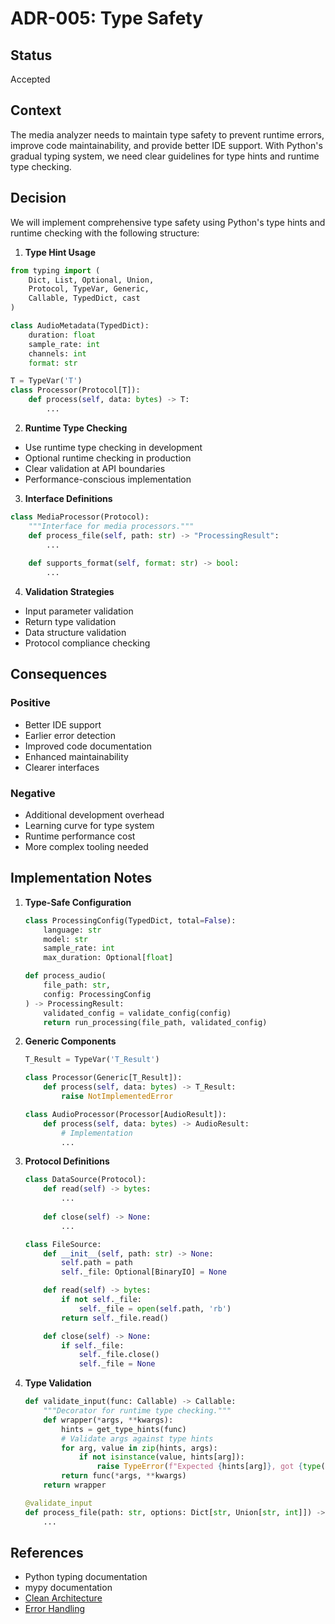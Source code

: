 # ADR-005: Type Safety

## Status
Accepted

## Context
The media analyzer needs to maintain type safety to prevent runtime errors, improve code maintainability, and provide better IDE support. With Python's gradual typing system, we need clear guidelines for type hints and runtime type checking.

## Decision
We will implement comprehensive type safety using Python's type hints and runtime checking with the following structure:

1. **Type Hint Usage**
```python
from typing import (
    Dict, List, Optional, Union,
    Protocol, TypeVar, Generic,
    Callable, TypedDict, cast
)

class AudioMetadata(TypedDict):
    duration: float
    sample_rate: int
    channels: int
    format: str

T = TypeVar('T')
class Processor(Protocol[T]):
    def process(self, data: bytes) -> T:
        ...
```

2. **Runtime Type Checking**
- Use runtime type checking in development
- Optional runtime checking in production
- Clear validation at API boundaries
- Performance-conscious implementation

3. **Interface Definitions**
```python
class MediaProcessor(Protocol):
    """Interface for media processors."""
    def process_file(self, path: str) -> "ProcessingResult":
        ...
    
    def supports_format(self, format: str) -> bool:
        ...
```

4. **Validation Strategies**
- Input parameter validation
- Return type validation
- Data structure validation
- Protocol compliance checking

## Consequences

### Positive
- Better IDE support
- Earlier error detection
- Improved code documentation
- Enhanced maintainability
- Clearer interfaces

### Negative
- Additional development overhead
- Learning curve for type system
- Runtime performance cost
- More complex tooling needed

## Implementation Notes

1. **Type-Safe Configuration**
   ```python
   class ProcessingConfig(TypedDict, total=False):
       language: str
       model: str
       sample_rate: int
       max_duration: Optional[float]

   def process_audio(
       file_path: str,
       config: ProcessingConfig
   ) -> ProcessingResult:
       validated_config = validate_config(config)
       return run_processing(file_path, validated_config)
   ```

2. **Generic Components**
   ```python
   T_Result = TypeVar('T_Result')
   
   class Processor(Generic[T_Result]):
       def process(self, data: bytes) -> T_Result:
           raise NotImplementedError
   
   class AudioProcessor(Processor[AudioResult]):
       def process(self, data: bytes) -> AudioResult:
           # Implementation
           ...
   ```

3. **Protocol Definitions**
   ```python
   class DataSource(Protocol):
       def read(self) -> bytes:
           ...
       
       def close(self) -> None:
           ...
   
   class FileSource:
       def __init__(self, path: str) -> None:
           self.path = path
           self._file: Optional[BinaryIO] = None
   
       def read(self) -> bytes:
           if not self._file:
               self._file = open(self.path, 'rb')
           return self._file.read()
   
       def close(self) -> None:
           if self._file:
               self._file.close()
               self._file = None
   ```

4. **Type Validation**
   ```python
   def validate_input(func: Callable) -> Callable:
       """Decorator for runtime type checking."""
       def wrapper(*args, **kwargs):
           hints = get_type_hints(func)
           # Validate args against type hints
           for arg, value in zip(hints, args):
               if not isinstance(value, hints[arg]):
                   raise TypeError(f"Expected {hints[arg]}, got {type(value)}")
           return func(*args, **kwargs)
       return wrapper
   
   @validate_input
   def process_file(path: str, options: Dict[str, Union[str, int]]) -> None:
       ...
   ```

## References
- Python typing documentation
- mypy documentation
- [Clean Architecture](ADR-001-core-architecture.md)
- [Error Handling](ADR-003-error-handling.md)

